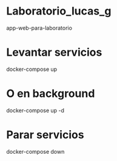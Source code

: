 # Laboratorio_lucas_g
app-web-para-laboratorio

# Levantar servicios
docker-compose up

# O en background
docker-compose up -d

# Parar servicios
docker-compose down


